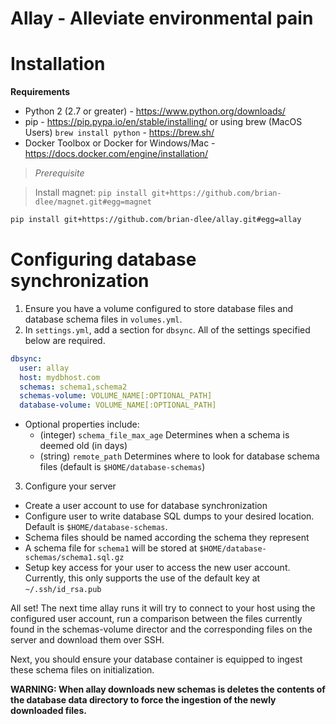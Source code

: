 # Allay - Alleviate environmental pain

# Installation

**Requirements**
- Python 2 (2.7 or greater) - https://www.python.org/downloads/
- pip - https://pip.pypa.io/en/stable/installing/ or using brew (MacOS Users) `brew install python` - https://brew.sh/
- Docker Toolbox or Docker for Windows/Mac - https://docs.docker.com/engine/installation/

> *Prerequisite*

> Install magnet: `pip install git+https://github.com/brian-dlee/magnet.git#egg=magnet`

```bash
pip install git+https://github.com/brian-dlee/allay.git#egg=allay
```

# Configuring database synchronization

1. Ensure you have a volume configured to store database files and database schema files in `volumes.yml`.
2. In `settings.yml`, add a section for `dbsync`. All of the settings specified below are required.
```yml
dbsync:
  user: allay
  host: mydbhost.com
  schemas: schema1,schema2
  schemas-volume: VOLUME_NAME[:OPTIONAL_PATH]
  database-volume: VOLUME_NAME[:OPTIONAL_PATH]
```
  * Optional properties include:
    * (integer) `schema_file_max_age` Determines when a schema is deemed old (in days)
    * (string)  `remote_path` Determines where to look for database schema files (default is `$HOME/database-schemas`)
3. Configure your server
  * Create a user account to use for database synchronization
  * Configure user to write database SQL dumps to your desired location. Default is `$HOME/database-schemas`.
  * Schema files should be named according the schema they represent
  * A schema file for `schema1` will be stored at `$HOME/database-schemas/schema1.sql.gz`
  * Setup key access for your user to access the new user account. Currently, this only supports the use of the default key at `~/.ssh/id_rsa.pub`

All set! The next time allay runs it will try to connect to your host using the configured user account, run a comparison between the files currently found in the schemas-volume director and the corresponding files on the server and download them over SSH.

Next, you should ensure your database container is equipped to ingest these schema files on initialization.

**WARNING: When allay downloads new schemas is deletes the contents of the database data directory to force the ingestion of the newly downloaded files.**

